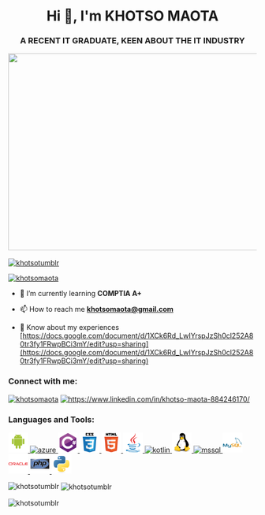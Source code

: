 <h1 align="center">Hi 👋, I'm KHOTSO MAOTA</h1>
<h3 align="center">A RECENT IT GRADUATE, KEEN ABOUT THE IT INDUSTRY</h3>




<p align="left"> <img src="https://w0.peakpx.com/wallpaper/1021/487/HD-wallpaper-technology-code-programming-programmer.jpg"
width= "1000"
height="400">

<p align="left"> <a href="https://github.com/ryo-ma/github-profile-trophy"><img src="https://github-profile-trophy.vercel.app/?username=khotsotumblr" alt="khotsotumblr" /></a> </p>

<p align="left"> <a href="https://twitter.com/khotsomaota" target="blank"><img src="https://img.shields.io/twitter/follow/khotsomaota?logo=twitter&style=for-the-badge" alt="khotsomaota" /></a> </p>

- 🌱 I’m currently learning **COMPTIA A+**

- 📫 How to reach me **khotsomaota@gmail.com**

- 📄 Know about my experiences [https://docs.google.com/document/d/1XCk6Rd_LwIYrspJzSh0cl252A80tr3fy1FRwpBCi3mY/edit?usp=sharing](https://docs.google.com/document/d/1XCk6Rd_LwIYrspJzSh0cl252A80tr3fy1FRwpBCi3mY/edit?usp=sharing)

<h3 align="left">Connect with me:</h3>
<p align="left">
<a href="https://twitter.com/khotsomaota" target="blank"><img align="center" src="https://raw.githubusercontent.com/rahuldkjain/github-profile-readme-generator/master/src/images/icons/Social/twitter.svg" alt="khotsomaota" height="30" width="40" /></a>
<a href="https://linkedin.com/in/https://www.linkedin.com/in/khotso-maota-884246170/" target="blank"><img align="center" src="https://raw.githubusercontent.com/rahuldkjain/github-profile-readme-generator/master/src/images/icons/Social/linked-in-alt.svg" alt="https://www.linkedin.com/in/khotso-maota-884246170/" height="30" width="40" /></a>
</p>

<h3 align="left">Languages and Tools:</h3>
<p align="left"> <a href="https://developer.android.com" target="_blank" rel="noreferrer"> <img src="https://raw.githubusercontent.com/devicons/devicon/master/icons/android/android-original-wordmark.svg" alt="android" width="40" height="40"/> </a> <a href="https://azure.microsoft.com/en-in/" target="_blank" rel="noreferrer"> <img src="https://www.vectorlogo.zone/logos/microsoft_azure/microsoft_azure-icon.svg" alt="azure" width="40" height="40"/> </a> <a href="https://www.w3schools.com/cs/" target="_blank" rel="noreferrer"> <img src="https://raw.githubusercontent.com/devicons/devicon/master/icons/csharp/csharp-original.svg" alt="csharp" width="40" height="40"/> </a> <a href="https://www.w3schools.com/css/" target="_blank" rel="noreferrer"> <img src="https://raw.githubusercontent.com/devicons/devicon/master/icons/css3/css3-original-wordmark.svg" alt="css3" width="40" height="40"/> </a> <a href="https://www.w3.org/html/" target="_blank" rel="noreferrer"> <img src="https://raw.githubusercontent.com/devicons/devicon/master/icons/html5/html5-original-wordmark.svg" alt="html5" width="40" height="40"/> </a> <a href="https://www.java.com" target="_blank" rel="noreferrer"> <img src="https://raw.githubusercontent.com/devicons/devicon/master/icons/java/java-original.svg" alt="java" width="40" height="40"/> </a> <a href="https://kotlinlang.org" target="_blank" rel="noreferrer"> <img src="https://www.vectorlogo.zone/logos/kotlinlang/kotlinlang-icon.svg" alt="kotlin" width="40" height="40"/> </a> <a href="https://www.linux.org/" target="_blank" rel="noreferrer"> <img src="https://raw.githubusercontent.com/devicons/devicon/master/icons/linux/linux-original.svg" alt="linux" width="40" height="40"/> </a> <a href="https://www.microsoft.com/en-us/sql-server" target="_blank" rel="noreferrer"> <img src="https://www.svgrepo.com/show/303229/microsoft-sql-server-logo.svg" alt="mssql" width="40" height="40"/> </a> <a href="https://www.mysql.com/" target="_blank" rel="noreferrer"> <img src="https://raw.githubusercontent.com/devicons/devicon/master/icons/mysql/mysql-original-wordmark.svg" alt="mysql" width="40" height="40"/> </a> <a href="https://www.oracle.com/" target="_blank" rel="noreferrer"> <img src="https://raw.githubusercontent.com/devicons/devicon/master/icons/oracle/oracle-original.svg" alt="oracle" width="40" height="40"/> </a> <a href="https://www.php.net" target="_blank" rel="noreferrer"> <img src="https://raw.githubusercontent.com/devicons/devicon/master/icons/php/php-original.svg" alt="php" width="40" height="40"/> </a> <a href="https://www.python.org" target="_blank" rel="noreferrer"> <img src="https://raw.githubusercontent.com/devicons/devicon/master/icons/python/python-original.svg" alt="python" width="40" height="40"/> </a> </p>

<p><img align="left" src="https://github-readme-stats.vercel.app/api/top-langs?username=khotsotumblr&show_icons=true&locale=en&layout=compact" alt="khotsotumblr" /></p>

<p>&nbsp;<img align="center" src="https://github-readme-stats.vercel.app/api?username=khotsotumblr&show_icons=true&locale=en" alt="khotsotumblr" /></p>

<p><img align="center" src="https://github-readme-streak-stats.herokuapp.com/?user=khotsotumblr&" alt="khotsotumblr" /></p>

